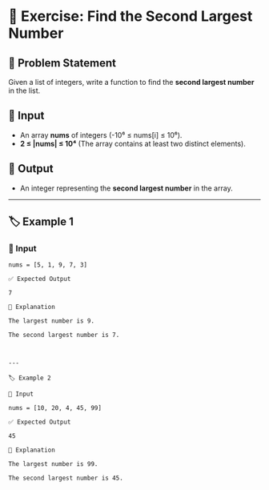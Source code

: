 # 🔢 Exercise: Find the Second Largest Number  

## 📌 Problem Statement  
Given a list of integers, write a function to find the **second largest number** in the list.  

## 🔹 Input  
- An array **nums** of integers (-10⁶ ≤ nums[i] ≤ 10⁶).  
- **2 ≤ |nums| ≤ 10⁴** (The array contains at least two distinct elements).  

## 🔹 Output  
- An integer representing the **second largest number** in the array.  

---

## 🏷️ Example 1  

### 🎯 Input  
```plaintext
nums = [5, 1, 9, 7, 3]

✅ Expected Output

7

📝 Explanation

The largest number is 9.

The second largest number is 7.



---

🏷️ Example 2

🎯 Input

nums = [10, 20, 4, 45, 99]

✅ Expected Output

45

📝 Explanation

The largest number is 99.

The second largest number is 45.
